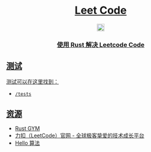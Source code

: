 <div align="center">
    <h1><a href="https://github.com/zonglin-hub/leet_code">Leet Code</a></h1>
    <a href="https://github.com/zonglin-hub/leet_code/actions/workflows/rust.yml" />
        <img src="https://github.com/zonglin-hub/leet_code/actions/workflows/rust.yml/badge.svg" height="20"
            alt="Build workflow" />
        <h3>使用 Rust 解决 Leetcode Code</h3>
</div>

## 测试

测试可以在这里找到：

- `/tests`

## 资源

- [Rust GYM]
- [力扣（LeetCode）官网 - 全球极客挚爱的技术成长平台]
- [Hello 算法]

[Hello 算法]: https://www.hello-algo.com/
[力扣（LeetCode）官网 - 全球极客挚爱的技术成长平台]: https://leetcode.cn
[Rust GYM]: https://rustgym.com/
